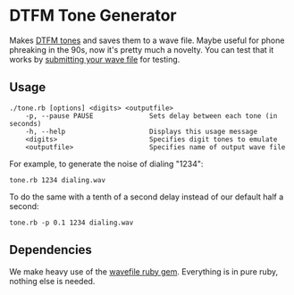 # DTFM Tone Generator

Makes [DTFM tones](http://www.dialabc.com/sound/dtmf.html) and saves them to a wave file. Maybe useful for phone phreaking in the 90s, now it's pretty much a novelty. You can test that it works by [submitting your wave file](http://dialabc.com/sound/detect/index.html) for testing.

## Usage

	./tone.rb [options] <digits> <outputfile>
		-p, --pause PAUSE              Sets delay between each tone (in seconds)
		-h, --help                     Displays this usage message
		<digits>                       Specifies digit tones to emulate
		<outputfile>                   Specifies name of output wave file

For example, to generate the noise of dialing "1234":

    tone.rb 1234 dialing.wav

To do the same with a tenth of a second delay instead of our default half a second:

    tone.rb -p 0.1 1234 dialing.wav

## Dependencies

We make heavy use of the [wavefile ruby gem](http://wavefilegem.com/). Everything is in pure ruby, nothing else is needed.
